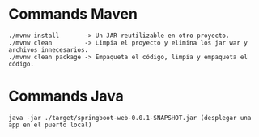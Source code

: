 # Commands Maven
    ./mvnw install       -> Un JAR reutilizable en otro proyecto.
    ./mvnw clean         -> Limpia el proyecto y elimina los jar war y archivos innecesarios.
    ./mvnw clean package -> Empaqueta el código, limpia y empaqueta el código.

# Commands Java
    java -jar ./target/springboot-web-0.0.1-SNAPSHOT.jar (desplegar una app en el puerto local)